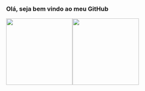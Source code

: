 ### Olá, seja bem vindo ao meu GitHub

<div>
<a href="https://github.com/LAmentt">
<img loading="lazy" height="180em" src=
https://github-readme-stats.vercel.app/api?username=LAmentt&show_icons=true&theme=blue_navy&include_all_commits=true&count_private=true"/><img loading="lazy" height="180em" src="https://github-readme-stats.vercel.app/api?username=LAmentt&show_icons=true&theme=blue_navy&include_all_commits=true&count_private=true"/>
</div>




